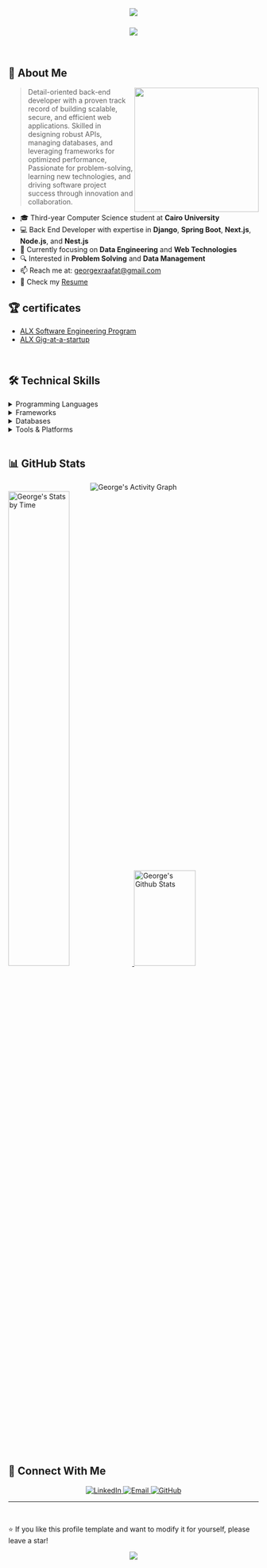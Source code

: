 <div align="center">
  <img src="https://capsule-render.vercel.app/api?type=waving&color=gradient&height=200&section=header&text=George%20Raafat&fontSize=80&fontAlignY=35&animation=twinkling&fontColor=white" />
</div>

<h3 align="center">
    <img src="https://readme-typing-svg.herokuapp.com/?font=Righteous&size=35&center=true&vCenter=true&width=500&height=70&duration=4000&lines=Hi+There!+👋;I'm+George+Raafat!;Back+End+Developer;Computer+Science+Student" />
</h3>

<br/>

## 🚀 About Me

<picture> <img align="right" src="https://github.com/7oSkaaa/7oSkaaa/blob/main/Images/Right_Side.gif?raw=true" width = 250px></picture>

>  Detail-oriented back-end developer with a proven track record of building scalable, secure, and efficient web applications. Skilled in designing robust APIs, managing databases, and leveraging frameworks for optimized performance, Passionate for problem-solving, learning new technologies, and driving software project success through innovation and collaboration.

- 🎓 Third-year Computer Science student at **Cairo University**
- 💻 Back End Developer with expertise in **Django**, **Spring Boot**, **Next.js**, **Node.js**, and **Nest.js** 
- 🌱 Currently focusing on **Data Engineering** and **Web Technologies**
- 🔍 Interested in **Problem Solving** and **Data Management**
- 📫 Reach me at: [georgexraafat@gmail.com](mailto:georgexraafat@gmail.com)
- 📄 Check my [Resume](https://github.com/5XGeorgeX5/5XGeorgeX5/blob/main/My-Resume.pdf)

## 🏆 certificates
-  [ALX Software Engineering Program](https://intranet.alxswe.com/certificates/en8H5ZG72p)
-  [ALX Gig-at-a-startup](https://savanna.alxafrica.com/certificates/h7mr659pEx)

<br/>

## 🛠️ Technical Skills

<details>
<summary>Programming Languages</summary>
<br/>

![C++](https://img.shields.io/badge/C++-00599C?style=for-the-badge&logo=c%2B%2B&logoColor=white)
![Python](https://img.shields.io/badge/Python-3776AB?style=for-the-badge&logo=python&logoColor=white)
![Java](https://img.shields.io/badge/Java-ED8B00?style=for-the-badge&logo=openjdk&logoColor=white)
![HTML](https://img.shields.io/badge/HTML-E34F26?style=for-the-badge&logo=html5&logoColor=white)
![CSS](https://img.shields.io/badge/CSS-1572B6?style=for-the-badge&logo=css3&logoColor=white)
![JavaScript](https://img.shields.io/badge/JavaScript-F7DF1E?style=for-the-badge&logo=javascript&logoColor=black)
![TypeScript](https://img.shields.io/badge/TypeScript-007acc?style=for-the-badge&logo=typescript&logoColor=white)

</details>

<details>
<summary>Frameworks</summary>
<br/>

![Django](https://img.shields.io/badge/Django-092E20?style=for-the-badge&logo=django&logoColor=white)
![Spring Boot](https://img.shields.io/badge/Spring_Boot-6DB33F?style=for-the-badge&logo=spring-boot&logoColor=white)
![Node.js](https://img.shields.io/badge/Node.js-339933?style=for-the-badge&logo=nodedotjs&logoColor=white)
![Next.js](https://img.shields.io/badge/Next.js-000000?style=for-the-badge&logo=next.js&logoColor=white)
![NestJS](https://img.shields.io/badge/NestJS-E0234E?style=for-the-badge&logo=nestjs&logoColor=white)

</details>

<details>
<summary>Databases</summary>
<br/>

![MySQL](https://img.shields.io/badge/MySQL-4479A1?style=for-the-badge&logo=mysql&logoColor=white)
![SQL Server](https://img.shields.io/badge/SQL%20Server-CC2927?style=for-the-badge)
![PostgreSQL](https://img.shields.io/badge/PostgreSQL-4169E1?style=for-the-badge&logo=postgresql&logoColor=white)
![MongoDB](https://img.shields.io/badge/MongoDB-47A248?style=for-the-badge&logo=mongodb&logoColor=white)

</details>

<details>
<summary>Tools & Platforms</summary>
<br/>

![Linux](https://img.shields.io/badge/Linux-FCC624?style=for-the-badge&logo=linux&logoColor=black)
![Prisma](https://img.shields.io/badge/Prisma-2D3748?style=for-the-badge&logo=prisma&logoColor=white)
![Git](https://img.shields.io/badge/Git-F05032?style=for-the-badge&logo=git&logoColor=white)
![Docker](https://img.shields.io/badge/Docker-2496ED?style=for-the-badge&logo=docker&logoColor=white)

</details>

<br/>

## 📊 GitHub Stats


<div align="center">
  <img src="https://github-readme-activity-graph.vercel.app/graph?username=5XGeorgeX5&custom_title=George's%20GitHub%20Activity%20Graph&bg_color=141321&color=A9FEF7&line=626069&point=F8D847&area_color=FE428E&title_color=FE428E&area=true" alt="George's Activity Graph" />
</div>

<a href="https://github.com/5XGeorgeX5">
  <img alt="George's Stats by Time" src="https://github-profile-summary-cards.vercel.app/api/cards/productive-time?username=5XGeorgeX5&theme=radical" width="49.5%" />
  <img alt="George's Github Stats" src="https://denvercoder1-github-readme-stats.vercel.app/api?username=5XGeorgeX5&show_icons=true&count_private=true&theme=radical" height="192px" width="49.5%"/>
</a>

## 🤝 Connect With Me

<p align="center">
  <a href="https://www.linkedin.com/in/georgeraafat/">
    <img src="https://img.shields.io/badge/LinkedIn-0077B5?style=for-the-badge&logo=linkedin&logoColor=white" alt="LinkedIn"/>
  </a>
  <a href="mailto:georgexraafat@gmail.com">
    <img src="https://img.shields.io/badge/Gmail-D14836?style=for-the-badge&logo=gmail&logoColor=white" alt="Email"/>
  </a>
  <a href="https://github.com/5XGeorgeX5">
    <img src="https://img.shields.io/badge/GitHub-100000?style=for-the-badge&logo=github&logoColor=white" alt="GitHub"/>
  </a>
</p>

---

<br/>

⭐️ If you like this profile template and want to modify it for yourself, please leave a star!

<div align="center">
  <img src="https://capsule-render.vercel.app/api?type=waving&color=gradient&height=100&section=footer" />
</div>

